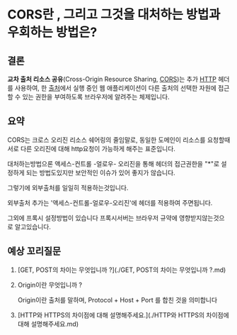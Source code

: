 # CORS란 , 그리고 그것을 대처하는 방법과 우회하는 방법은?

## 결론

**교차 출처 리소스 공유**(Cross-Origin Resource Sharing, [CORS](https://developer.mozilla.org/ko/docs/Glossary/CORS))는 추가 [HTTP](https://developer.mozilla.org/ko/docs/Glossary/HTTP) 헤더를 사용하여, 한 [출처](https://developer.mozilla.org/ko/docs/Glossary/Origin)에서 실행 중인 웹 애플리케이션이 다른 출처의 선택한 자원에 접근할 수 있는 권한을 부여하도록 브라우저에 알려주는 체제입니다. 

## 요약

CORS는 크로스 오리진 리소스 쉐어링의 줄임말로, 동일한 도메인이 리소스를 요청할때 서로 다른 오리진에 대해 http요청이 가능하게 해주는 표준입니다.

대처하는방법으론 액세스-컨트롤 -얼로우- 오리진을 통해 헤더의 접근권한을 "*"로 설정하게 되는 방법도있지만 보안적인 이슈가 있어 좋지가 않습니다. 

그렇기에 외부출처를 일일히 적용하는것입니다.

외부출처 추가는 '액세스-컨트롤-얼로우-오리진'에 헤더를 적용하여 주면됩니다.

그외에 프록시 설정방법이 있습니다 프록시서버는 브라우저 규약에 영향받지않는것으로 알고있습니다. 

## 예상 꼬리질문

1. [GET, POST의 차이는 무엇입니까 ?](./GET, POST의 차이는 무엇입니까 ?.md)

2. Origin이란 무엇입니까 ?

   Origin이란 출처를 말하며, Protocol + Host + Port 를 합친 것을 의미합니다

3. [HTTP와 HTTPS의 차이점에 대해 설명해주세요.](./HTTP와 HTTPS의 차이점에 대해 설명해주세요.md)

​		



